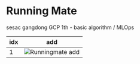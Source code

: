 # Running Mate
sesac gangdong GCP 1th - basic algorithm / MLOps 

|idx| add |
|---| ------- |
|1| ![Runningmate add](https://orchid-viola-f61.notion.site/2991ee5282fc4c2db6f3554d4f06a7c7?pvs=4) |
